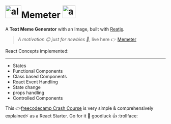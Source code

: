 # <img src="https://t0.rbxcdn.com/dd98944e7bdc52bf4e96e9f8a5e0e3dd" alt="alt text" width="50" height="40">Memeter <img src="https://www.freepngimg.com/thumb/internet_meme/3-2-troll-face-meme-png-thumb.png" alt="alt text" width="40" height="40">
A **Text Meme Generator** with an Image, built with [Reatjs](https://reactjs.org/).

> *_A motivation :blush: just for newbies :japanese_ogre:_*, live here :point_right: [Memeter](https://mrafrazkhan.github.io/memeter/)

React Concepts implemented:<hr/>

* States
* Functional Components
* Class based Components
* React Event Handling
* State change
* props handling
* Controlled Components

This :point_right:[freecodecamp Crash Course](https://www.freecodecamp.org/news/learn-react-course/) is very simple & comprehensively explained:zap: as a React Starter. Go for it :running:	goodluck :thumbsup: :trollface:
